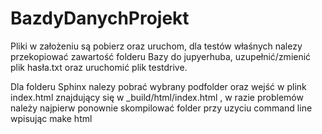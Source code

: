 # BazdyDanychProjekt

  Pliki w założeniu są pobierz oraz uruchom, dla testów właśnych nalezy przekopiować zawartość folderu Bazy do jupyerhuba, uzupełnić/zmienić plik hasła.txt oraz uruchomić plik testdrive.
  
  Dla folderu Sphinx nalezy pobrać wybrany podfolder oraz wejść w plink index.html znajdujący się w _build/html/index.html , w razie problemów należy najpierw ponownie skompilować folder przy uzyciu command line   wpisując make html
